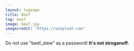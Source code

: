 ```yaml
---
layout: tagpage
title: Beef
tag: beef
image: beef.jpg
imagecredit: "https://unsplash.com"
---
```

Do not use "beef_stew" as a password!
__It's not stroganoff.__